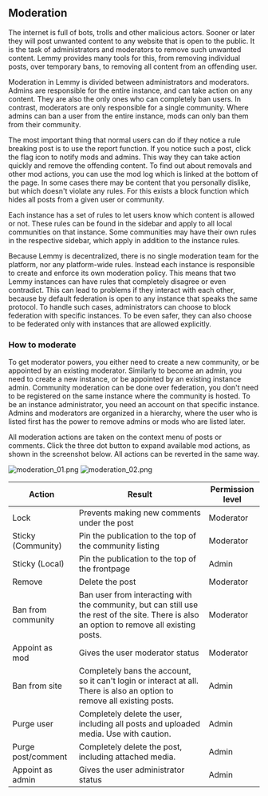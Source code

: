 ## Moderation

The internet is full of bots, trolls and other malicious actors. Sooner or later they will post unwanted content to any website that is open to the public. It is the task of administrators and moderators to remove such unwanted content. Lemmy provides many tools for this, from removing individual posts, over temporary bans, to removing all content from an offending user.

Moderation in Lemmy is divided between administrators and moderators. Admins are responsible for the entire instance, and can take action on any content. They are also the only ones who can completely ban users. In contrast, moderators are only responsible for a single community. Where admins can ban a user from the entire instance, mods can only ban them from their community.

The most important thing that normal users can do if they notice a rule breaking post is to use the report function. If you notice such a post, click the flag icon to notify mods and admins. This way they can take action quickly and remove the offending content. To find out about removals and other mod actions, you can use the mod log which is linked at the bottom of the page. In some cases there may be content that you personally dislike, but which doesn't violate any rules. For this exists a block function which hides all posts from a given user or community.

Each instance has a set of rules to let users know which content is allowed or not. These rules can be found in the sidebar and apply to all local communities on that instance. Some communities may have their own rules in the respective sidebar, which apply in addition to the instance rules.

Because Lemmy is decentralized, there is no single moderation team for the platform, nor any platform-wide rules. Instead each instance is responsible to create and enforce its own moderation policy. This means that two Lemmy instances can have rules that completely disagree or even contradict. This can lead to problems if they interact with each other, because by default federation is open to any instance that speaks the same protocol. To handle such cases, administrators can choose to block federation with specific instances. To be even safer, they can also choose to be federated only with instances that are allowed explicitly.

### How to moderate

To get moderator powers, you either need to create a new community, or be appointed by an existing moderator. Similarly to become an admin, you need to create a new instance, or be appointed by an existing instance admin. Community moderation can be done over federation, you don't need to be registered on the same instance where the community is hosted. To be an instance administrator, you need an account on that specific instance. Admins and moderators are organized in a hierarchy, where the user who is listed first has the power to remove admins or mods who are listed later.

All moderation actions are taken on the context menu of posts or comments. Click the three dot button to expand available mod actions, as shown in the screenshot below. All actions can be reverted in the same way.

![moderation_01.png](moderation_01.png)
![moderation_02.png](moderation_02.png)

| Action             | Result                                                                                                                                      | Permission level |
| ------------------ | ------------------------------------------------------------------------------------------------------------------------------------------- | ---------------- |
| Lock               | Prevents making new comments under the post                                                                                                 | Moderator        |
| Sticky (Community) | Pin the publication to the top of the community listing                                                                                     | Moderator        |
| Sticky (Local)     | Pin the publication to the top of the frontpage                                                                                             | Admin            |
| Remove             | Delete the post                                                                                                                             | Moderator        |
| Ban from community | Ban user from interacting with the community, but can still use the rest of the site. There is also an option to remove all existing posts. | Moderator        |
| Appoint as mod     | Gives the user moderator status                                                                                                             | Moderator        |
| Ban from site      | Completely bans the account, so it can't login or interact at all. There is also an option to remove all existing posts.                    | Admin            |
| Purge user         | Completely delete the user, including all posts and uploaded media. Use with caution.                                                       | Admin            |
| Purge post/comment | Completely delete the post, including attached media.                                                                                       | Admin            |
| Appoint as admin   | Gives the user administrator status                                                                                                         | Admin            |
